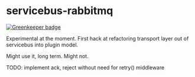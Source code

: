 servicebus-rabbitmq
===================

[![Greenkeeper badge](https://badges.greenkeeper.io/mateodelnorte/servicebus-rabbitmq.svg)](https://greenkeeper.io/)

Experimental at the moment. First hack at refactoring transport layer out of servicebus into plugin model. 

Might use it, long term. Might not. 

TODO: implement ack, reject without need for retry() middleware

